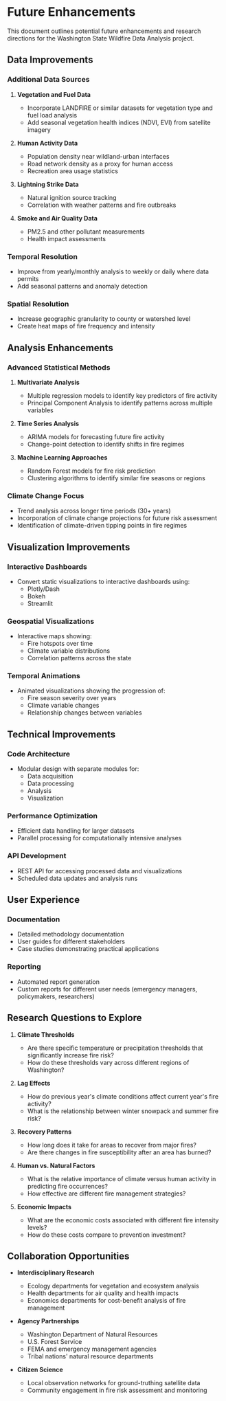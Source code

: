 # Future Enhancements

This document outlines potential future enhancements and research directions for the Washington State Wildfire Data Analysis project.

## Data Improvements

### Additional Data Sources
1. **Vegetation and Fuel Data**
   - Incorporate LANDFIRE or similar datasets for vegetation type and fuel load analysis
   - Add seasonal vegetation health indices (NDVI, EVI) from satellite imagery

2. **Human Activity Data**
   - Population density near wildland-urban interfaces
   - Road network density as a proxy for human access
   - Recreation area usage statistics

3. **Lightning Strike Data**
   - Natural ignition source tracking
   - Correlation with weather patterns and fire outbreaks

4. **Smoke and Air Quality Data**
   - PM2.5 and other pollutant measurements
   - Health impact assessments

### Temporal Resolution
- Improve from yearly/monthly analysis to weekly or daily where data permits
- Add seasonal patterns and anomaly detection

### Spatial Resolution
- Increase geographic granularity to county or watershed level
- Create heat maps of fire frequency and intensity

## Analysis Enhancements

### Advanced Statistical Methods
1. **Multivariate Analysis**
   - Multiple regression models to identify key predictors of fire activity
   - Principal Component Analysis to identify patterns across multiple variables

2. **Time Series Analysis**
   - ARIMA models for forecasting future fire activity
   - Change-point detection to identify shifts in fire regimes

3. **Machine Learning Approaches**
   - Random Forest models for fire risk prediction
   - Clustering algorithms to identify similar fire seasons or regions

### Climate Change Focus
- Trend analysis across longer time periods (30+ years)
- Incorporation of climate change projections for future risk assessment
- Identification of climate-driven tipping points in fire regimes

## Visualization Improvements

### Interactive Dashboards
- Convert static visualizations to interactive dashboards using:
  - Plotly/Dash
  - Bokeh
  - Streamlit

### Geospatial Visualizations
- Interactive maps showing:
  - Fire hotspots over time
  - Climate variable distributions
  - Correlation patterns across the state

### Temporal Animations
- Animated visualizations showing the progression of:
  - Fire season severity over years
  - Climate variable changes
  - Relationship changes between variables

## Technical Improvements

### Code Architecture
- Modular design with separate modules for:
  - Data acquisition
  - Data processing
  - Analysis
  - Visualization

### Performance Optimization
- Efficient data handling for larger datasets
- Parallel processing for computationally intensive analyses

### API Development
- REST API for accessing processed data and visualizations
- Scheduled data updates and analysis runs

## User Experience

### Documentation
- Detailed methodology documentation
- User guides for different stakeholders
- Case studies demonstrating practical applications

### Reporting
- Automated report generation
- Custom reports for different user needs (emergency managers, policymakers, researchers)

## Research Questions to Explore

1. **Climate Thresholds**
   - Are there specific temperature or precipitation thresholds that significantly increase fire risk?
   - How do these thresholds vary across different regions of Washington?

2. **Lag Effects**
   - How do previous year's climate conditions affect current year's fire activity?
   - What is the relationship between winter snowpack and summer fire risk?

3. **Recovery Patterns**
   - How long does it take for areas to recover from major fires?
   - Are there changes in fire susceptibility after an area has burned?

4. **Human vs. Natural Factors**
   - What is the relative importance of climate versus human activity in predicting fire occurrences?
   - How effective are different fire management strategies?

5. **Economic Impacts**
   - What are the economic costs associated with different fire intensity levels?
   - How do these costs compare to prevention investment?

## Collaboration Opportunities

- **Interdisciplinary Research**
  - Ecology departments for vegetation and ecosystem analysis
  - Health departments for air quality and health impacts
  - Economics departments for cost-benefit analysis of fire management

- **Agency Partnerships**
  - Washington Department of Natural Resources
  - U.S. Forest Service
  - FEMA and emergency management agencies
  - Tribal nations' natural resource departments

- **Citizen Science**
  - Local observation networks for ground-truthing satellite data
  - Community engagement in fire risk assessment and monitoring
